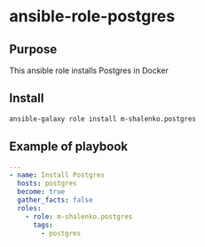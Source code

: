 # ansible-role-postgres

## Purpose
This ansible role installs Postgres in Docker

## Install
```bash
ansible-galaxy role install m-shalenko.postgres
```

## Example of playbook
```yaml
---
- name: Install Postgres
  hosts: postgres
  become: true
  gather_facts: false
  roles:
    - role: m-shalenko.postgres
      tags:
        - postgres
```
